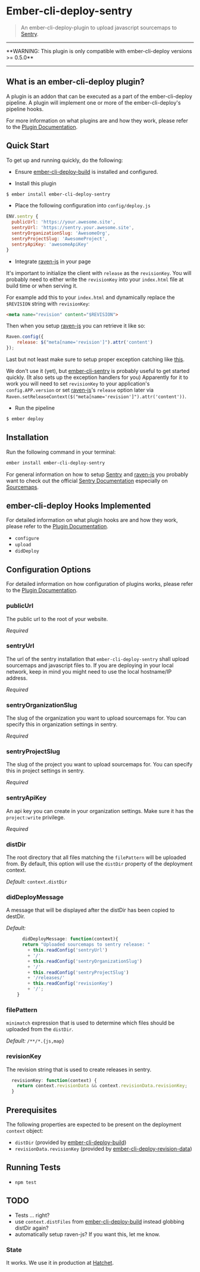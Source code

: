 # Ember-cli-deploy-sentry

> An ember-cli-deploy-plugin to upload javascript sourcemaps to [Sentry][1].

<hr/>
**WARNING: This plugin is only compatible with ember-cli-deploy versions >= 0.5.0**
<hr/>

## What is an ember-cli-deploy plugin?

A plugin is an addon that can be executed as a part of the ember-cli-deploy pipeline. A plugin will implement one or more of the ember-cli-deploy's pipeline hooks.

For more information on what plugins are and how they work, please refer to the [Plugin Documentation][10].

## Quick Start
To get up and running quickly, do the following:

- Ensure [ember-cli-deploy-build][11] is installed and configured.

- Install this plugin

```bash
$ ember install ember-cli-deploy-sentry
```

- Place the following configuration into `config/deploy.js`

```javascript
ENV.sentry {
  publicUrl: 'https://your.awesome.site',
  sentryUrl: 'https://sentry.your.awesome.site',
  sentryOrganizationSlug: 'AwesomeOrg',
  sentryProjectSlug: 'AwesomeProject',
  sentryApiKey: 'awesomeApiKey'
}
```
- Integrate [raven-js][2] in your page

It's important to initialize the client with `release` as the `revisionKey`.
You will probably need to either write the `revisionKey` into your `index.html` file at build time or when serving it.

For example add this to your `index.html` and dynamically replace the `$REVISION` string with `revisionKey`:
```html
<meta name="revision" content="$REVISION">
```

Then when you setup [raven-js][2] you can retrieve it like so:

```javascript
Raven.config({
    release: $("meta[name='revision']").attr('content')
});
```

Last but not least make sure to setup proper exception catching like [this](https://github.com/getsentry/raven-js/blob/master/plugins/ember.js).


We don't use it (yet), but [ember-cli-sentry](https://github.com/damiencaselli/ember-cli-sentry) is probably useful to get started quickly. (It also sets up the exception handlers for you)
Apparently for it to work you will need to set `revisionKey` to your application's `config.APP.version` or set [raven-js][2]'s `release` option later via
`Raven.setReleaseContext($("meta[name='revision']").attr('content'))`.

- Run the pipeline

```bash
$ ember deploy
```

## Installation
Run the following command in your terminal:

```bash
ember install ember-cli-deploy-sentry
```

For general information on how to setup [Sentry][1] and [raven-js][2] you probably want to check out the official [Sentry Documentation][3] especially on [Sourcemaps][4].

## ember-cli-deploy Hooks Implemented

For detailed information on what plugin hooks are and how they work, please refer to the [Plugin Documentation][10].

- `configure`
- `upload`
- `didDeploy`

## Configuration Options

For detailed information on how configuration of plugins works, please refer to the [Plugin Documentation][10].

### publicUrl

The public url to the root of your website.

*Required*

### sentryUrl

The url of the sentry installation that `ember-cli-deploy-sentry` shall upload sourcemaps and javascript files to.
If you are deploying in your local network, keep in mind you might need to use the local hostname/IP address.

*Required*

### sentryOrganizationSlug

The slug of the organization you want to upload sourcemaps for.
You can specify this in organization settings in sentry.

*Required*

### sentryProjectSlug

The slug of the project you want to upload sourcemaps for.
You can specify this in project settings in sentry.

*Required*

### sentryApiKey

An api key you can create in your organization settings. Make sure it has the `project:write` privilege.

*Required*

### distDir

The root directory that all files matching the `filePattern` will be uploaded from. By default, this option will use the `distDir` property of the deployment context.

*Default:* `context.distDir`

### didDeployMessage

A message that will be displayed after the distDir has been copied to destDir.

*Default:*

```javascript
      didDeployMessage: function(context){
      return "Uploaded sourcemaps to sentry release: "
        + this.readConfig('sentryUrl')
        + '/'
        + this.readConfig('sentryOrganizationSlug')
        + '/'
        + this.readConfig('sentryProjectSlug')
        + '/releases/'
        + this.readConfig('revisionKey')
        + '/';
    }
```

### filePattern

`minimatch` expression that is used to determine which files should be uploaded from the `distDir`.

*Default:* `/**/*.{js,map}`

### revisionKey

The revision string that is used to create releases in sentry.
```javascript
  revisionKey: function(context) {
    return context.revisionData && context.revisionData.revisionKey;
  }
```

## Prerequisites

The following properties are expected to be present on the deployment `context` object:

- `distDir`                     (provided by [ember-cli-deploy-build][11])
- `revisionData.revisionKey`    (provided by [ember-cli-deploy-revision-data][12])

## Running Tests

- `npm test`

## TODO

- Tests ... right?
- use `context.distFiles` from [ember-cli-deploy-build][11] instead globbing distDir again?
- automatically setup raven-js? If you want this, let me know.

### State

It works. We use it in production at [Hatchet](https://hatchet.is).


[1]: https://getsentry.com "Sentry"
[2]: https://github.com/getsentry/raven-js "raven-js"
[3]: https://docs.getsentry.com/on-premise/clients/javascript/ "Sentry Documentation for Javascript clients"
[4]: https://docs.getsentry.com/on-premise/clients/javascript/sourcemaps/ "Sentry Documentation for Javascript Sourcemaps"

[10]: http://ember-cli.github.io/ember-cli-deploy/plugins "Plugin Documentation"
[11]: https://github.com/zapnito/ember-cli-deploy-build "ember-cli-deploy-build"
[12]: https://github.com/zapnito/ember-cli-deploy-revision-data "ember-cli-deploy-revision-data"
